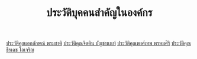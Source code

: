 ﻿---
layout: page
title: ประวัติบุคคนสำคัญในองค์กร
permalink: /history/
---
[ประวัติคุณเอกลักษณ์ พรมชาติ](/history1/)
[ประวัติคุณจิตติน บัญชานนท์](/BlindTravel/history2/)
[ประวัติคุณพงศ์เทพ พรหมศิริ](/BlindTravel/history3/)
[ประวัติคุณธีรเดช โอเจริญ](/BlindTravel/history4/)